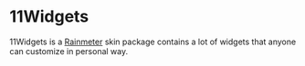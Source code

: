 # 11Widgets
11Widgets is a [Rainmeter](http://www.rainmeter.net) skin package contains a lot of widgets that anyone can customize in personal way.
